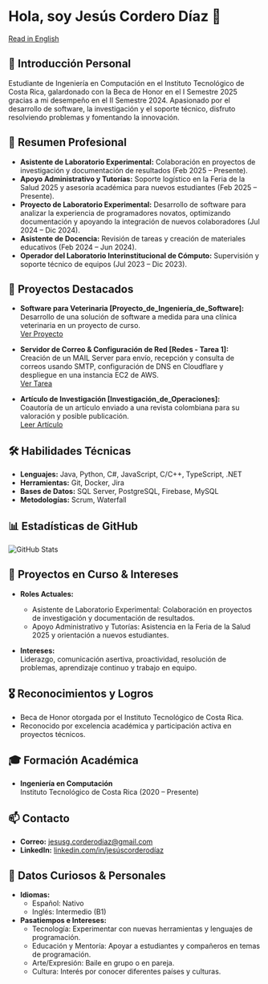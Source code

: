 # Hola, soy Jesús Cordero Díaz 👋

[Read in English](README.md)

## 👤 Introducción Personal
Estudiante de Ingeniería en Computación en el Instituto Tecnológico de Costa Rica, galardonado con la Beca de Honor en el I Semestre 2025 gracias a mi desempeño en el II Semestre 2024. Apasionado por el desarrollo de software, la investigación y el soporte técnico, disfruto resolviendo problemas y fomentando la innovación.

## 💼 Resumen Profesional
- **Asistente de Laboratorio Experimental:** Colaboración en proyectos de investigación y documentación de resultados (Feb 2025 – Presente).
- **Apoyo Administrativo y Tutorías:** Soporte logístico en la Feria de la Salud 2025 y asesoría académica para nuevos estudiantes (Feb 2025 – Presente).
- **Proyecto de Laboratorio Experimental:** Desarrollo de software para analizar la experiencia de programadores novatos, optimizando documentación y apoyando la integración de nuevos colaboradores (Jul 2024 – Dic 2024).
- **Asistente de Docencia:** Revisión de tareas y creación de materiales educativos (Feb 2024 – Jun 2024).
- **Operador del Laboratorio Interinstitucional de Cómputo:** Supervisión y soporte técnico de equipos (Jul 2023 – Dic 2023).

## 🚀 Proyectos Destacados
- **Software para Veterinaria [Proyecto_de_Ingeniería_de_Software]:**  
  Desarrollo de una solución de software a medida para una clínica veterinaria en un proyecto de curso.  
  [Ver Proyecto](https://github.com/jesusgcd/Engineering_Project)
  
- **Servidor de Correo & Configuración de Red [Redes - Tarea 1]:**  
  Creación de un MAIL Server para envío, recepción y consulta de correos usando SMTP, configuración de DNS en Cloudflare y despliegue en una instancia EC2 de AWS.  
  [Ver Tarea](https://github.com/jesusgcd/Networks/tree/master/Assignments/Assignment_1)
  
- **Artículo de Investigación [Investigación_de_Operaciones]:**  
  Coautoría de un artículo enviado a una revista colombiana para su valoración y posible publicación.  
  [Leer Artículo](https://github.com/jesusgcd/Operations_Research/blob/master/Projects/Project_2/Carvajal_Rojas_Cordero.pdf)

## 🛠 Habilidades Técnicas
- **Lenguajes:** Java, Python, C#, JavaScript, C/C++, TypeScript, .NET  
- **Herramientas:** Git, Docker, Jira  
- **Bases de Datos:** SQL Server, PostgreSQL, Firebase, MySQL  
- **Metodologías:** Scrum, Waterfall

## 📊 Estadísticas de GitHub
![GitHub Stats](https://github-readme-stats.vercel.app/api?username=jesusgcd&show_icons=true&theme=default)

## 🔭 Proyectos en Curso & Intereses
- **Roles Actuales:**  
  - Asistente de Laboratorio Experimental: Colaboración en proyectos de investigación y documentación de resultados.  
  - Apoyo Administrativo y Tutorías: Asistencia en la Feria de la Salud 2025 y orientación a nuevos estudiantes.
  
- **Intereses:**  
  Liderazgo, comunicación asertiva, proactividad, resolución de problemas, aprendizaje continuo y trabajo en equipo.

## 🎖 Reconocimientos y Logros
- Beca de Honor otorgada por el Instituto Tecnológico de Costa Rica.
- Reconocido por excelencia académica y participación activa en proyectos técnicos.

## 🎓 Formación Académica
- **Ingeniería en Computación**  
  Instituto Tecnológico de Costa Rica (2020 – Presente)

## 📫 Contacto
- **Correo:** [jesusg.corderodiaz@gmail.com](mailto:jesusg.corderodiaz@gmail.com)
- **LinkedIn:** [linkedin.com/in/jesúscorderodíaz](https://linkedin.com/in/jes%C3%BAs-corderod%C3%ADaz)

## 🎲 Datos Curiosos & Personales
- **Idiomas:**  
  - Español: Nativo  
  - Inglés: Intermedio (B1)
- **Pasatiempos e Intereses:**  
  - Tecnología: Experimentar con nuevas herramientas y lenguajes de programación.  
  - Educación y Mentoría: Apoyar a estudiantes y compañeros en temas de programación.  
  - Arte/Expresión: Baile en grupo o en pareja.  
  - Cultura: Interés por conocer diferentes países y culturas.
